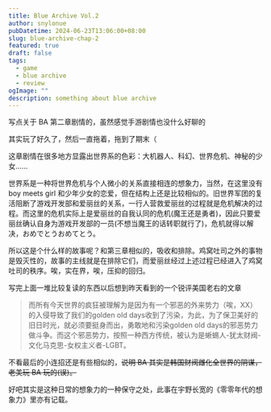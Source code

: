 ```yaml
---
title: Blue Archive Vol.2
author: snylonue
pubDatetime: 2024-06-23T13:06:00+08:00
slug: blue-archive-chap-2
featured: true
draft: false
tags:
  - game
  - blue archive
  - review
ogImage: ""
description: something about blue archive
---
```


写点关于 BA 第二章剧情的，虽然感觉手游剧情也没什么好聊的

其实玩了好久了，然后一直拖着，拖到了期末（

这章剧情在很多地方显露出世界系的色彩：大机器人、科幻、世界危机、神秘的少女......

世界系是一种将世界危机与个人微小的关系直接相连的想象力，当然，在这里没有 boy meets girl 和少年少女的恋爱，但在结构上还是比较相似的。旧世界军团的复活阻断了游戏开发部和爱丽丝的关系，一行人营救爱丽丝的过程就是危机解决的过程。而这里的危机实际上是爱丽丝的自我认同的危机(魔王还是勇者)，因此只要爱丽丝确认自身为游戏开发部的一员(不想当魔王的话转职就行了)，危机就得以解决，おめでとうおめてとう。

所以这是个什么样的故事呢？和第三章相似的，吸收和排除。鸡窝吐司之外的事物是毁灭性的，故事的主线就是在排除它们，而爱丽丝经过上述过程已经进入了鸡窝吐司的秩序。唉，实在界，唉，压抑的回归。

写完上面一堆比较复读的东西以后想到昨天看到的一个锐评美国老右的文章

> 而所有今天世界的疯狂被理解为是因为有一个邪恶的外来势力（唉，XX）的入侵导致了我们的golden old days收到了污染，为此，为了保卫美好的旧日时光，就必须要挺身而出，勇敢地和污染golden old days的邪恶势力做斗争。而这个邪恶势力，按照一种西方传统，被认为是蜥蜴人-犹太财阀-文化马克思-女权主义者-LGBT。

不看最后的小连招还是有些相似的，~~说明 BA 其实是韩国财阀雌化全世界的阴谋，老美玩 BA 玩的(误)。~~

好吧其实是这种日常的想象力的一种保守之处，此事在宇野长宽的《零零年代的想象力》里亦有记载。
